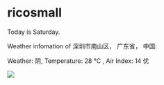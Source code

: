 # ricosmall

Today is Saturday.

Weather infomation of 深圳市南山区， 广东省， 中国: 

Weather: 阴, Temperature: 28 ℃ , Air Index: 14 优

<img src="https://github-readme-stats.vercel.app/api?username=ricosmall&show_icons=true" />
